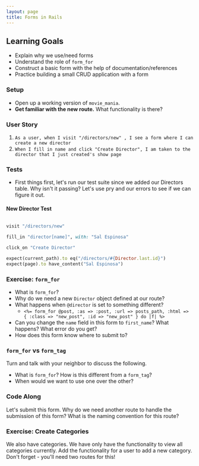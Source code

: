 ```yaml
---
layout: page
title: Forms in Rails
---
```


## Learning Goals

* Explain why we use/need forms
* Understand the role of `form_for`
* Construct a basic form with the help of documentation/references
* Practice building a small CRUD application with a form

### Setup

* Open up a working version of `movie_mania`.
* **Get familiar with the new route.** What functionality is there?

### User Story

1. `As a user, when I visit "/directors/new" , I see a form where I can create a new director`
2. `When I fill in name and click "Create Director", I am taken to the director that I just created's show page`

### Tests

- First things first, let's run our test suite since we added our Directors table. Why isn't it passing? Let's use pry and our errors to see if we can figure it out.

#### New Director Test

```ruby

visit "/directors/new"

fill_in "director[name]", with: "Sal Espinosa"

click_on "Create Director"

expect(current_path).to eq("/directors/#{Director.last.id}")
expect(page).to have_content("Sal Espinosa")
```

### Exercise: `form_for`

* What is `form_for`?
* Why do we need a new `Director` object defined at our route?
* What happens when `@director` is set to something different?
  - `<%= form_for @post, :as => :post, :url => posts_path, :html => { :class => "new_post", :id => "new_post" } do |f| %>`
* Can you change the `name` field in this form to `first_name`? What happens? What error do you get?
* How does this form know where to submit to?

### `form_for` vs `form_tag`

Turn and talk with your neighbor to discuss the following.

*   What is `form_for`? How is this different from a `form_tag`?
*   When would we want to use one over the other?

### Code Along

Let's submit this form. Why do we need another route to handle the submission of this form? What is the naming convention for this route?

### Exercise: Create Categories

We also have categories. We have only have the functionality to view all categories currently. Add the functionality for a user to add a new category. Don't forget - you'll need two routes for this!

